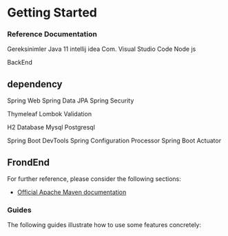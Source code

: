 # Getting Started

### Reference Documentation
Gereksinimler
Java 11
intellij idea Com.
Visual Studio Code
Node js




BackEnd



dependency
-----------------------------------------------------------------------
Spring Web
Spring Data JPA
Spring Security

Thymeleaf
Lombok
Validation

H2 Database
Mysql
Postgresql

Spring Boot DevTools
Spring Configuration Processor
Spring Boot Actuator




FrondEnd
-----------------------------------------------------------------------




For further reference, please consider the following sections:

* [Official Apache Maven documentation](https://maven.apache.org/guides/index.html)

### Guides

The following guides illustrate how to use some features concretely:
